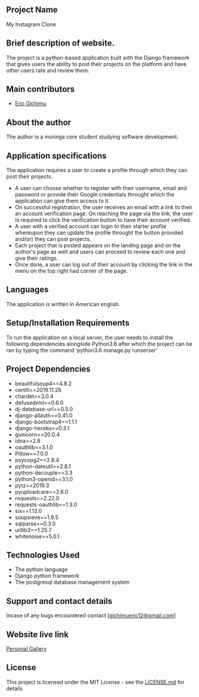 ## Project Name
My Instagram Clone

## Brief description of website.
The project is a python-based application built with the Django framework that gives users the ability to post their projects on the platform and have other users rate and review them.

## Main contributors
- [Eric Gichimu](https://github.com/Gichimu)

## About the author
The author is a moringa core student studying software development.

## Application specifications

The application requires a user to create a profile through which they can post their projects.
* A user can choose whether to register with their username, email and password or provide their Google credentials throught which the application can give them access to it.
* On successful registration, the user receives an email with a link to their an account verification page. On reaching the page via the link, the user is required to click the verification button to have their account verified.
* A user with a verified account can login to their starter profile whereupon they can update the profile throught the button provided and(or) they can post projects.
* Each project that is posted appears on the landing page and on the author's page as well and users can proceed to review each one and give their ratings.
* Once done, a user can log out of their account by clicking the link in the menu on the top right had corner of the page.
 
## Languages
The application is written in American english.

## Setup/Installation Requirements
To run the application on a local server, the user needs to install the following dependencies alongside Python3.6 after which the project can be ran by typing the command 'python3.6 manage.py runserser'

## Project Dependencies
* beautifulsoup4==4.8.2
* certifi==2019.11.28
* chardet==3.0.4
* defusedxml==0.6.0
* dj-database-url==0.5.0
* django-allauth==0.41.0
* django-bootstrap4==1.1.1
* django-heroku==0.3.1
* gunicorn==20.0.4
* idna==2.8
* oauthlib==3.1.0
* Pillow==7.0.0
* psycopg2==2.8.4
* python-dateutil==2.8.1
* python-decouple==3.3
* python3-openid==3.1.0
* pytz==2019.3
* pyuploadcare==2.6.0
* requests==2.22.0
* requests-oauthlib==1.3.0
* six==1.13.0
* soupsieve==1.9.5
* sqlparse==0.3.0
* urllib3==1.25.7
* whitenoise==5.0.1

## Technologies Used
* The python language
* Django python framework
* The postgresql database management system


## Support and contact details
 Incase of any bugs encountered contact [gichimueric12@gmail.com]

## Website live link
[Personal Gallery](https://irater.herokuapp.com/)

## License
This project is licensed under the MIT License - see the [LICENSE.md](https://github.com/Gichimu/irater/blob/master/LICENCE.md) for details